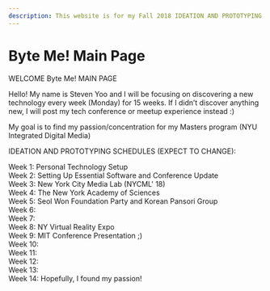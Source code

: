 ```yaml
---
description: This website is for my Fall 2018 IDEATION AND PROTOTYPING!
---
```


# Byte Me! Main Page

WELCOME Byte Me! MAIN PAGE

Hello! My name is Steven Yoo and I will be focusing on discovering a new technology every week \(Monday\) for 15 weeks. If I didn’t discover anything new, I will post my tech conference or meetup experience instead :\)  
  
My goal is to find my passion/concentration for my Masters program \(NYU Integrated Digital Media\) 

IDEATION AND PROTOTYPING SCHEDULES \(EXPECT TO CHANGE\):

Week 1: Personal Technology Setup  
Week 2: Setting Up Essential Software and Conference Update  
Week 3: New York City Media Lab \(NYCML' 18\)  
Week 4: The New York Academy of Sciences  
Week 5: Seol Won Foundation Party and Korean Pansori Group  
Week 6:  
Week 7:  
Week 8: NY Virtual Reality Expo  
Week 9: MIT Conference Presentation ;\)  
Week 10:  
Week 11:  
Week 12:  
Week 13:  
Week 14: Hopefully, I found my passion!

